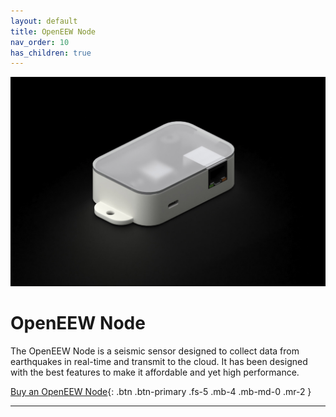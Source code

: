 ```yaml
---
layout: default
title: OpenEEW Node
nav_order: 10
has_children: true
---
```


![](/assets/images/sensor-citizen.jpg)

# OpenEEW Node

The OpenEEW Node is a seismic sensor designed to collect data from earthquakes in real-time and transmit to the cloud. It has been designed with the best features to make it affordable and yet high performance.

[Buy an OpenEEW Node](https://grillo.io/product/openeew-node/){: .btn .btn-primary .fs-5 .mb-4 .mb-md-0 .mr-2 }

---
